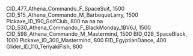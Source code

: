 CID_477_Athena_Commando_F_SpaceSuit, 1500
CID_515_Athena_Commando_M_BarbequeLarry, 1500
Pickaxe_ID_190_GolfClub, 800
na
na
na
CID_530_Athena_Commando_F_BlackMonday_1BV6J, 1500
CID_598_Athena_Commando_M_Mastermind, 1500
BID_028_SpaceBlack, 1000
Pickaxe_ID_300_Mastermind, 800
EID_EgyptianDance, 400
Glider_ID_110_TeriyakiFish, 800
